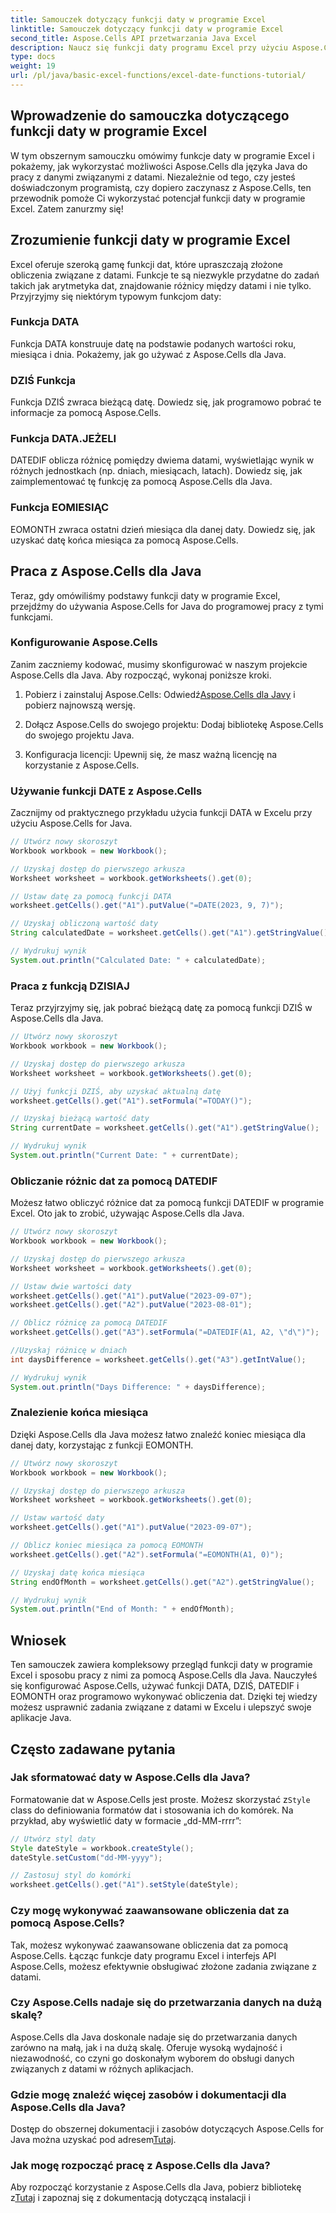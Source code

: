```yaml
---
title: Samouczek dotyczący funkcji daty w programie Excel
linktitle: Samouczek dotyczący funkcji daty w programie Excel
second_title: Aspose.Cells API przetwarzania Java Excel
description: Naucz się funkcji daty programu Excel przy użyciu Aspose.Cells dla języka Java. Przeglądaj samouczki krok po kroku z kodem źródłowym.
type: docs
weight: 19
url: /pl/java/basic-excel-functions/excel-date-functions-tutorial/
---
```


## Wprowadzenie do samouczka dotyczącego funkcji daty w programie Excel

W tym obszernym samouczku omówimy funkcje daty w programie Excel i pokażemy, jak wykorzystać możliwości Aspose.Cells dla języka Java do pracy z danymi związanymi z datami. Niezależnie od tego, czy jesteś doświadczonym programistą, czy dopiero zaczynasz z Aspose.Cells, ten przewodnik pomoże Ci wykorzystać potencjał funkcji daty w programie Excel. Zatem zanurzmy się!

## Zrozumienie funkcji daty w programie Excel

Excel oferuje szeroką gamę funkcji dat, które upraszczają złożone obliczenia związane z datami. Funkcje te są niezwykle przydatne do zadań takich jak arytmetyka dat, znajdowanie różnicy między datami i nie tylko. Przyjrzyjmy się niektórym typowym funkcjom daty:

### Funkcja DATA

Funkcja DATA konstruuje datę na podstawie podanych wartości roku, miesiąca i dnia. Pokażemy, jak go używać z Aspose.Cells dla Java.

### DZIŚ Funkcja

Funkcja DZIŚ zwraca bieżącą datę. Dowiedz się, jak programowo pobrać te informacje za pomocą Aspose.Cells.

### Funkcja DATA.JEŻELI

DATEDIF oblicza różnicę pomiędzy dwiema datami, wyświetlając wynik w różnych jednostkach (np. dniach, miesiącach, latach). Dowiedz się, jak zaimplementować tę funkcję za pomocą Aspose.Cells dla Java.

### Funkcja EOMIESIĄC

EOMONTH zwraca ostatni dzień miesiąca dla danej daty. Dowiedz się, jak uzyskać datę końca miesiąca za pomocą Aspose.Cells.

## Praca z Aspose.Cells dla Java

Teraz, gdy omówiliśmy podstawy funkcji daty w programie Excel, przejdźmy do używania Aspose.Cells for Java do programowej pracy z tymi funkcjami.

### Konfigurowanie Aspose.Cells

Zanim zaczniemy kodować, musimy skonfigurować w naszym projekcie Aspose.Cells dla Java. Aby rozpocząć, wykonaj poniższe kroki.

1. Pobierz i zainstaluj Aspose.Cells: Odwiedź[Aspose.Cells dla Javy](https://releases.aspose.com/cells/java/) i pobierz najnowszą wersję.

2. Dołącz Aspose.Cells do swojego projektu: Dodaj bibliotekę Aspose.Cells do swojego projektu Java.

3. Konfiguracja licencji: Upewnij się, że masz ważną licencję na korzystanie z Aspose.Cells.

### Używanie funkcji DATE z Aspose.Cells

Zacznijmy od praktycznego przykładu użycia funkcji DATA w Excelu przy użyciu Aspose.Cells for Java.

```java
// Utwórz nowy skoroszyt
Workbook workbook = new Workbook();

// Uzyskaj dostęp do pierwszego arkusza
Worksheet worksheet = workbook.getWorksheets().get(0);

// Ustaw datę za pomocą funkcji DATA
worksheet.getCells().get("A1").putValue("=DATE(2023, 9, 7)");

// Uzyskaj obliczoną wartość daty
String calculatedDate = worksheet.getCells().get("A1").getStringValue();

// Wydrukuj wynik
System.out.println("Calculated Date: " + calculatedDate);
```

### Praca z funkcją DZISIAJ

Teraz przyjrzyjmy się, jak pobrać bieżącą datę za pomocą funkcji DZIŚ w Aspose.Cells dla Java.

```java
// Utwórz nowy skoroszyt
Workbook workbook = new Workbook();

// Uzyskaj dostęp do pierwszego arkusza
Worksheet worksheet = workbook.getWorksheets().get(0);

// Użyj funkcji DZIŚ, aby uzyskać aktualną datę
worksheet.getCells().get("A1").setFormula("=TODAY()");

// Uzyskaj bieżącą wartość daty
String currentDate = worksheet.getCells().get("A1").getStringValue();

// Wydrukuj wynik
System.out.println("Current Date: " + currentDate);
```

### Obliczanie różnic dat za pomocą DATEDIF

Możesz łatwo obliczyć różnice dat za pomocą funkcji DATEDIF w programie Excel. Oto jak to zrobić, używając Aspose.Cells dla Java.

```java
// Utwórz nowy skoroszyt
Workbook workbook = new Workbook();

// Uzyskaj dostęp do pierwszego arkusza
Worksheet worksheet = workbook.getWorksheets().get(0);

// Ustaw dwie wartości daty
worksheet.getCells().get("A1").putValue("2023-09-07");
worksheet.getCells().get("A2").putValue("2023-08-01");

// Oblicz różnicę za pomocą DATEDIF
worksheet.getCells().get("A3").setFormula("=DATEDIF(A1, A2, \"d\")");

//Uzyskaj różnicę w dniach
int daysDifference = worksheet.getCells().get("A3").getIntValue();

// Wydrukuj wynik
System.out.println("Days Difference: " + daysDifference);
```

### Znalezienie końca miesiąca

Dzięki Aspose.Cells dla Java możesz łatwo znaleźć koniec miesiąca dla danej daty, korzystając z funkcji EOMONTH.

```java
// Utwórz nowy skoroszyt
Workbook workbook = new Workbook();

// Uzyskaj dostęp do pierwszego arkusza
Worksheet worksheet = workbook.getWorksheets().get(0);

// Ustaw wartość daty
worksheet.getCells().get("A1").putValue("2023-09-07");

// Oblicz koniec miesiąca za pomocą EOMONTH
worksheet.getCells().get("A2").setFormula("=EOMONTH(A1, 0)");

// Uzyskaj datę końca miesiąca
String endOfMonth = worksheet.getCells().get("A2").getStringValue();

// Wydrukuj wynik
System.out.println("End of Month: " + endOfMonth);
```

## Wniosek

Ten samouczek zawiera kompleksowy przegląd funkcji daty w programie Excel i sposobu pracy z nimi za pomocą Aspose.Cells dla Java. Nauczyłeś się konfigurować Aspose.Cells, używać funkcji DATA, DZIŚ, DATEDIF i EOMONTH oraz programowo wykonywać obliczenia dat. Dzięki tej wiedzy możesz usprawnić zadania związane z datami w Excelu i ulepszyć swoje aplikacje Java.

## Często zadawane pytania

### Jak sformatować daty w Aspose.Cells dla Java?

 Formatowanie dat w Aspose.Cells jest proste. Możesz skorzystać z`Style` class do definiowania formatów dat i stosowania ich do komórek. Na przykład, aby wyświetlić daty w formacie „dd-MM-rrrr”:

```java
// Utwórz styl daty
Style dateStyle = workbook.createStyle();
dateStyle.setCustom("dd-MM-yyyy");

// Zastosuj styl do komórki
worksheet.getCells().get("A1").setStyle(dateStyle);
```

### Czy mogę wykonywać zaawansowane obliczenia dat za pomocą Aspose.Cells?

Tak, możesz wykonywać zaawansowane obliczenia dat za pomocą Aspose.Cells. Łącząc funkcje daty programu Excel i interfejs API Aspose.Cells, możesz efektywnie obsługiwać złożone zadania związane z datami.

### Czy Aspose.Cells nadaje się do przetwarzania danych na dużą skalę?

Aspose.Cells dla Java doskonale nadaje się do przetwarzania danych zarówno na małą, jak i na dużą skalę. Oferuje wysoką wydajność i niezawodność, co czyni go doskonałym wyborem do obsługi danych związanych z datami w różnych aplikacjach.

### Gdzie mogę znaleźć więcej zasobów i dokumentacji dla Aspose.Cells dla Java?

 Dostęp do obszernej dokumentacji i zasobów dotyczących Aspose.Cells for Java można uzyskać pod adresem[Tutaj](https://reference.aspose.com/cells/java/).

### Jak mogę rozpocząć pracę z Aspose.Cells dla Java?

 Aby rozpocząć korzystanie z Aspose.Cells dla Java, pobierz bibliotekę z[Tutaj](https://releases.aspose.com/cells/java/) i zapoznaj się z dokumentacją dotyczącą instalacji i